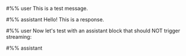 #%% user
This is a test message.

#%% assistant
Hello! This is a response.

#%% user
Now let's test with an assistant block that should NOT trigger streaming:

#%% assistant